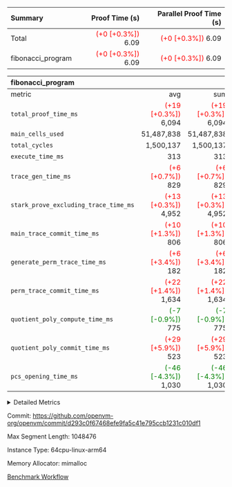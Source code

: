 | Summary | Proof Time (s) | Parallel Proof Time (s) |
|:---|---:|---:|
| Total | <span style='color: red'>(+0 [+0.3%])</span> 6.09 | <span style='color: red'>(+0 [+0.3%])</span> 6.09 |
| fibonacci_program | <span style='color: red'>(+0 [+0.3%])</span> 6.09 | <span style='color: red'>(+0 [+0.3%])</span> 6.09 |


| fibonacci_program |||||
|:---|---:|---:|---:|---:|
|metric|avg|sum|max|min|
| `total_proof_time_ms ` | <span style='color: red'>(+19 [+0.3%])</span> 6,094 | <span style='color: red'>(+19 [+0.3%])</span> 6,094 | <span style='color: red'>(+19 [+0.3%])</span> 6,094 | <span style='color: red'>(+19 [+0.3%])</span> 6,094 |
| `main_cells_used     ` |  51,487,838 |  51,487,838 |  51,487,838 |  51,487,838 |
| `total_cycles        ` |  1,500,137 |  1,500,137 |  1,500,137 |  1,500,137 |
| `execute_time_ms     ` |  313 |  313 |  313 |  313 |
| `trace_gen_time_ms   ` | <span style='color: red'>(+6 [+0.7%])</span> 829 | <span style='color: red'>(+6 [+0.7%])</span> 829 | <span style='color: red'>(+6 [+0.7%])</span> 829 | <span style='color: red'>(+6 [+0.7%])</span> 829 |
| `stark_prove_excluding_trace_time_ms` | <span style='color: red'>(+13 [+0.3%])</span> 4,952 | <span style='color: red'>(+13 [+0.3%])</span> 4,952 | <span style='color: red'>(+13 [+0.3%])</span> 4,952 | <span style='color: red'>(+13 [+0.3%])</span> 4,952 |
| `main_trace_commit_time_ms` | <span style='color: red'>(+10 [+1.3%])</span> 806 | <span style='color: red'>(+10 [+1.3%])</span> 806 | <span style='color: red'>(+10 [+1.3%])</span> 806 | <span style='color: red'>(+10 [+1.3%])</span> 806 |
| `generate_perm_trace_time_ms` | <span style='color: red'>(+6 [+3.4%])</span> 182 | <span style='color: red'>(+6 [+3.4%])</span> 182 | <span style='color: red'>(+6 [+3.4%])</span> 182 | <span style='color: red'>(+6 [+3.4%])</span> 182 |
| `perm_trace_commit_time_ms` | <span style='color: red'>(+22 [+1.4%])</span> 1,634 | <span style='color: red'>(+22 [+1.4%])</span> 1,634 | <span style='color: red'>(+22 [+1.4%])</span> 1,634 | <span style='color: red'>(+22 [+1.4%])</span> 1,634 |
| `quotient_poly_compute_time_ms` | <span style='color: green'>(-7 [-0.9%])</span> 775 | <span style='color: green'>(-7 [-0.9%])</span> 775 | <span style='color: green'>(-7 [-0.9%])</span> 775 | <span style='color: green'>(-7 [-0.9%])</span> 775 |
| `quotient_poly_commit_time_ms` | <span style='color: red'>(+29 [+5.9%])</span> 523 | <span style='color: red'>(+29 [+5.9%])</span> 523 | <span style='color: red'>(+29 [+5.9%])</span> 523 | <span style='color: red'>(+29 [+5.9%])</span> 523 |
| `pcs_opening_time_ms ` | <span style='color: green'>(-46 [-4.3%])</span> 1,030 | <span style='color: green'>(-46 [-4.3%])</span> 1,030 | <span style='color: green'>(-46 [-4.3%])</span> 1,030 | <span style='color: green'>(-46 [-4.3%])</span> 1,030 |



<details>
<summary>Detailed Metrics</summary>

| group | num_segments | keygen_time_ms | commit_exe_time_ms |
| --- | --- | --- | --- |
| fibonacci_program | 1 | 375 | 3 | 

| group | air_name | quotient_deg | interactions | constraints |
| --- | --- | --- | --- | --- |
| fibonacci_program | AccessAdapterAir<16> | 2 | 5 | 14 | 
| fibonacci_program | AccessAdapterAir<2> | 2 | 5 | 14 | 
| fibonacci_program | AccessAdapterAir<32> | 2 | 5 | 14 | 
| fibonacci_program | AccessAdapterAir<4> | 2 | 5 | 14 | 
| fibonacci_program | AccessAdapterAir<64> | 2 | 5 | 14 | 
| fibonacci_program | AccessAdapterAir<8> | 2 | 5 | 14 | 
| fibonacci_program | BitwiseOperationLookupAir<8> | 2 | 2 | 4 | 
| fibonacci_program | MemoryMerkleAir<8> | 2 | 4 | 40 | 
| fibonacci_program | PersistentBoundaryAir<8> | 2 | 3 | 6 | 
| fibonacci_program | PhantomAir | 2 | 3 | 5 | 
| fibonacci_program | Poseidon2PeripheryAir<BabyBearParameters>, 1> | 2 | 1 | 286 | 
| fibonacci_program | ProgramAir | 1 | 1 | 4 | 
| fibonacci_program | RangeTupleCheckerAir<2> | 1 | 1 | 4 | 
| fibonacci_program | VariableRangeCheckerAir | 1 | 1 | 4 | 
| fibonacci_program | VmAirWrapper<Rv32BaseAluAdapterAir, BaseAluCoreAir<4, 8> | 2 | 19 | 43 | 
| fibonacci_program | VmAirWrapper<Rv32BaseAluAdapterAir, LessThanCoreAir<4, 8> | 2 | 17 | 39 | 
| fibonacci_program | VmAirWrapper<Rv32BaseAluAdapterAir, ShiftCoreAir<4, 8> | 2 | 23 | 90 | 
| fibonacci_program | VmAirWrapper<Rv32BranchAdapterAir, BranchEqualCoreAir<4> | 2 | 11 | 25 | 
| fibonacci_program | VmAirWrapper<Rv32BranchAdapterAir, BranchLessThanCoreAir<4, 8> | 2 | 13 | 41 | 
| fibonacci_program | VmAirWrapper<Rv32CondRdWriteAdapterAir, Rv32JalLuiCoreAir> | 2 | 10 | 22 | 
| fibonacci_program | VmAirWrapper<Rv32HintStoreAdapterAir, Rv32HintStoreCoreAir> | 2 | 15 | 17 | 
| fibonacci_program | VmAirWrapper<Rv32JalrAdapterAir, Rv32JalrCoreAir> | 2 | 16 | 20 | 
| fibonacci_program | VmAirWrapper<Rv32LoadStoreAdapterAir, LoadSignExtendCoreAir<4, 8> | 2 | 18 | 33 | 
| fibonacci_program | VmAirWrapper<Rv32LoadStoreAdapterAir, LoadStoreCoreAir<4> | 2 | 17 | 38 | 
| fibonacci_program | VmAirWrapper<Rv32MultAdapterAir, DivRemCoreAir<4, 8> | 2 | 25 | 88 | 
| fibonacci_program | VmAirWrapper<Rv32MultAdapterAir, MulHCoreAir<4, 8> | 2 | 24 | 38 | 
| fibonacci_program | VmAirWrapper<Rv32MultAdapterAir, MultiplicationCoreAir<4, 8> | 2 | 19 | 26 | 
| fibonacci_program | VmAirWrapper<Rv32RdWriteAdapterAir, Rv32AuipcCoreAir> | 2 | 11 | 15 | 
| fibonacci_program | VmConnectorAir | 2 | 3 | 9 | 

| group | air_name | segment | rows | prep_cols | perm_cols | main_cols | cells |
| --- | --- | --- | --- | --- | --- | --- | --- |
| fibonacci_program | AccessAdapterAir<8> | 0 | 64 |  | 24 | 17 | 2,624 | 
| fibonacci_program | BitwiseOperationLookupAir<8> | 0 | 65,536 | 3 | 8 | 2 | 655,360 | 
| fibonacci_program | MemoryMerkleAir<8> | 0 | 256 |  | 20 | 32 | 13,312 | 
| fibonacci_program | PersistentBoundaryAir<8> | 0 | 64 |  | 12 | 20 | 2,048 | 
| fibonacci_program | PhantomAir | 0 | 2 |  | 12 | 6 | 36 | 
| fibonacci_program | Poseidon2PeripheryAir<BabyBearParameters>, 1> | 0 | 256 |  | 8 | 300 | 78,848 | 
| fibonacci_program | ProgramAir | 0 | 4,096 |  | 8 | 10 | 73,728 | 
| fibonacci_program | RangeTupleCheckerAir<2> | 0 | 524,288 | 2 | 8 | 1 | 4,718,592 | 
| fibonacci_program | VariableRangeCheckerAir | 0 | 262,144 | 2 | 8 | 1 | 2,359,296 | 
| fibonacci_program | VmAirWrapper<Rv32BaseAluAdapterAir, BaseAluCoreAir<4, 8> | 0 | 1,048,576 |  | 80 | 36 | 121,634,816 | 
| fibonacci_program | VmAirWrapper<Rv32BaseAluAdapterAir, LessThanCoreAir<4, 8> | 0 | 524,288 |  | 40 | 37 | 40,370,176 | 
| fibonacci_program | VmAirWrapper<Rv32BaseAluAdapterAir, ShiftCoreAir<4, 8> | 0 | 2 |  | 52 | 53 | 210 | 
| fibonacci_program | VmAirWrapper<Rv32BranchAdapterAir, BranchEqualCoreAir<4> | 0 | 262,144 |  | 48 | 26 | 19,398,656 | 
| fibonacci_program | VmAirWrapper<Rv32BranchAdapterAir, BranchLessThanCoreAir<4, 8> | 0 | 8 |  | 56 | 32 | 704 | 
| fibonacci_program | VmAirWrapper<Rv32CondRdWriteAdapterAir, Rv32JalLuiCoreAir> | 0 | 131,072 |  | 44 | 18 | 8,126,464 | 
| fibonacci_program | VmAirWrapper<Rv32HintStoreAdapterAir, Rv32HintStoreCoreAir> | 0 | 4 |  | 36 | 26 | 248 | 
| fibonacci_program | VmAirWrapper<Rv32JalrAdapterAir, Rv32JalrCoreAir> | 0 | 16 |  | 36 | 28 | 1,024 | 
| fibonacci_program | VmAirWrapper<Rv32LoadStoreAdapterAir, LoadStoreCoreAir<4> | 0 | 32 |  | 72 | 40 | 3,584 | 
| fibonacci_program | VmAirWrapper<Rv32RdWriteAdapterAir, Rv32AuipcCoreAir> | 0 | 16 |  | 28 | 21 | 784 | 
| fibonacci_program | VmConnectorAir | 0 | 2 | 1 | 12 | 4 | 32 | 

| group | segment | trace_gen_time_ms | total_proof_time_ms | total_cycles | total_cells | stark_prove_excluding_trace_time_ms | quotient_poly_compute_time_ms | quotient_poly_commit_time_ms | perm_trace_commit_time_ms | pcs_opening_time_ms | main_trace_commit_time_ms | main_cells_used | generate_perm_trace_time_ms | execute_time_ms |
| --- | --- | --- | --- | --- | --- | --- | --- | --- | --- | --- | --- | --- | --- | --- |
| fibonacci_program | 0 | 829 | 6,094 | 1,500,137 | 197,440,542 | 4,952 | 775 | 523 | 1,634 | 1,030 | 806 | 51,487,838 | 182 | 313 | 

</details>


Commit: https://github.com/openvm-org/openvm/commit/d293c0f67468efe9fa5c41e795ccb1231c010df1

Max Segment Length: 1048476

Instance Type: 64cpu-linux-arm64

Memory Allocator: mimalloc

[Benchmark Workflow](https://github.com/openvm-org/openvm/actions/runs/12937024252)
